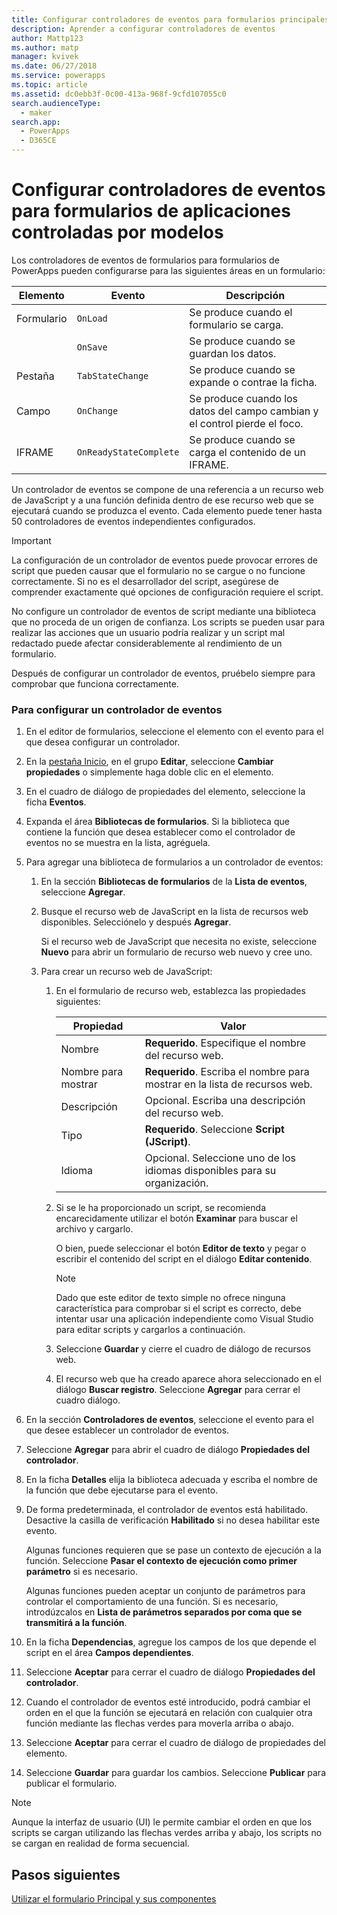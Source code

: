 ```yaml
---
title: Configurar controladores de eventos para formularios principales de aplicaciones basadas en modelos en PowerApps | MicrosoftDocs
description: Aprender a configurar controladores de eventos
author: Mattp123
ms.author: matp
manager: kvivek
ms.date: 06/27/2018
ms.service: powerapps
ms.topic: article
ms.assetid: dc0ebb3f-0c00-413a-968f-9cfd107055c0
search.audienceType:
  - maker
search.app:
  - PowerApps
  - D365CE
---
```

# <a name="configure-model-driven-app-form-event-handlers"></a>Configurar controladores de eventos para formularios de aplicaciones controladas por modelos

 Los controladores de eventos de formularios para formularios de PowerApps pueden configurarse para las siguientes áreas en un formulario:  
  
|Elemento|Evento|Descripción|  
|-------------|-----------|-----------------|  
|Formulario|`OnLoad`|Se produce cuando el formulario se carga.|  
||`OnSave`|Se produce cuando se guardan los datos.|  
|Pestaña|`TabStateChange`|Se produce cuando se expande o contrae la ficha.|  
|Campo|`OnChange`|Se produce cuando los datos del campo cambian y el control pierde el foco.|  
|IFRAME|`OnReadyStateComplete`|Se produce cuando se carga el contenido de un IFRAME.|  
  
 Un controlador de eventos se compone de una referencia a un recurso web de JavaScript y a una función definida dentro de ese recurso web que se ejecutará cuando se produzca el evento. Cada elemento puede tener hasta 50 controladores de eventos independientes configurados.  
  
> [!IMPORTANT]
>  La configuración de un controlador de eventos puede provocar errores de script que pueden causar que el formulario no se cargue o no funcione correctamente. Si no es el desarrollador del script, asegúrese de comprender exactamente qué opciones de configuración requiere el script.  
>   
>  No configure un controlador de eventos de script mediante una biblioteca que no proceda de un origen de confianza. Los scripts se pueden usar para realizar las acciones que un usuario podría realizar y un script mal redactado puede afectar considerablemente al rendimiento de un formulario.  
>   
>  Después de configurar un controlador de eventos, pruébelo siempre para comprobar que funciona correctamente.  
  
### <a name="to-configure-an-event-handler"></a>Para configurar un controlador de eventos 
  
1.  En el editor de formularios, seleccione el elemento con el evento para el que desea configurar un controlador.  
  
2.  En la [pestaña Inicio](form-editor-user-interface-legacy.md#home-tab), en el grupo **Editar**, seleccione **Cambiar propiedades** o simplemente haga doble clic en el elemento.  
  
3.  En el cuadro de diálogo de propiedades del elemento, seleccione la ficha **Eventos**.  
  
4.  Expanda el área **Bibliotecas de formularios**. Si la biblioteca que contiene la función que desea establecer como el controlador de eventos no se muestra en la lista, agréguela.  
  
5.  Para agregar una biblioteca de formularios a un controlador de eventos:  
    1.  En la sección **Bibliotecas de formularios** de la **Lista de eventos**, seleccione **Agregar**.  
  
    2.  Busque el recurso web de JavaScript en la lista de recursos web disponibles. Selecciónelo y después **Agregar**.  
  
         Si el recurso web de JavaScript que necesita no existe, seleccione **Nuevo** para abrir un formulario de recurso web nuevo y cree uno.  
  
    3.  Para crear un recurso web de JavaScript:  
        1.  En el formulario de recurso web, establezca las propiedades siguientes:  
  
            |Propiedad|Valor|  
            |--------------|-----------|  
            |Nombre|**Requerido**. Especifique el nombre del recurso web.|  
            |Nombre para mostrar|**Requerido**. Escriba el nombre para mostrar en la lista de recursos web.|  
            |Descripción|Opcional. Escriba una descripción del recurso web.|  
            |Tipo|**Requerido**. Seleccione **Script (JScript)**.|  
            |Idioma|Opcional. Seleccione uno de los idiomas disponibles para su organización.|  
  
        2.  Si se le ha proporcionado un script, se recomienda encarecidamente utilizar el botón **Examinar** para buscar el archivo y cargarlo.  
  
             O bien, puede seleccionar el botón **Editor de texto** y pegar o escribir el contenido del script en el diálogo **Editar contenido**.  
  
            > [!NOTE]
            >  Dado que este editor de texto simple no ofrece ninguna característica para comprobar si el script es correcto, debe intentar usar una aplicación independiente como Visual Studio para editar scripts y cargarlos a continuación.  
  
        3.  Seleccione **Guardar** y cierre el cuadro de diálogo de recursos web.  
  
        4.  El recurso web que ha creado aparece ahora seleccionado en el diálogo **Buscar registro**. Seleccione **Agregar** para cerrar el cuadro diálogo.  
6.  En la sección **Controladores de eventos**, seleccione el evento para el que desee establecer un controlador de eventos.  
  
7.  Seleccione **Agregar** para abrir el cuadro de diálogo **Propiedades del controlador**.  
  
8. En la ficha **Detalles** elija la biblioteca adecuada y escriba el nombre de la función que debe ejecutarse para el evento.  
  
9. De forma predeterminada, el controlador de eventos está habilitado. Desactive la casilla de verificación **Habilitado** si no desea habilitar este evento.  
  
     Algunas funciones requieren que se pase un contexto de ejecución a la función. Seleccione **Pasar el contexto de ejecución como primer parámetro** si es necesario.  
  
     Algunas funciones pueden aceptar un conjunto de parámetros para controlar el comportamiento de una función. Si es necesario, introdúzcalos en **Lista de parámetros separados por coma que se transmitirá a la función**.  
  
10. En la ficha **Dependencias**, agregue los campos de los que depende el script en el área **Campos dependientes**.  
  
11. Seleccione **Aceptar** para cerrar el cuadro de diálogo **Propiedades del controlador**.  
  
12. Cuando el controlador de eventos esté introducido, podrá cambiar el orden en el que la función se ejecutará en relación con cualquier otra función mediante las flechas verdes para moverla arriba o abajo.  
  
13. Seleccione **Aceptar** para cerrar el cuadro de diálogo de propiedades del elemento.  
  
14. Seleccione **Guardar** para guardar los cambios. Seleccione **Publicar** para publicar el formulario.  
  
> [!NOTE]
>  Aunque la interfaz de usuario (UI) le permite cambiar el orden en que los scripts se cargan utilizando las flechas verdes arriba y abajo, los scripts no se cargan en realidad de forma secuencial.   

## <a name="next-steps"></a>Pasos siguientes

[Utilizar el formulario Principal y sus componentes](use-main-form-and-components.md)
